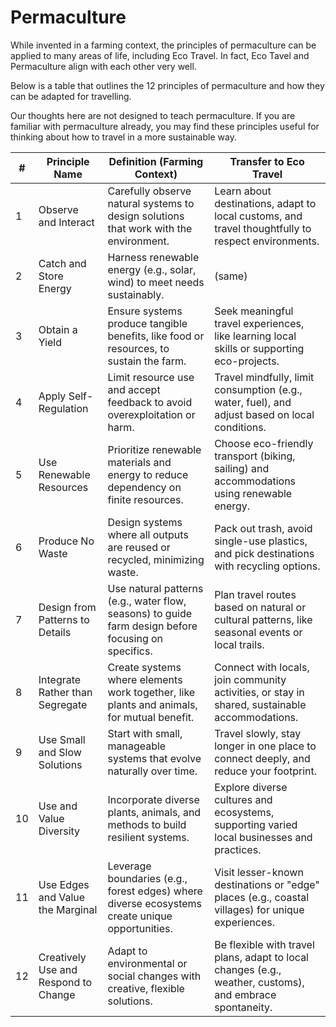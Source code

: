 # Permaculture

While invented in a farming context, the principles of permaculture can be applied to many areas of life, including Eco Travel. In fact, Eco Tavel and Permaculture align with each other very well.

Below is a table that outlines the 12 principles of permaculture and how they can be adapted for travelling.

Our thoughts here are not designed to teach permaculture. If you are familiar with permaculture already, you may find these principles useful for thinking about how to travel in a more sustainable way.

| # | Principle Name | Definition (Farming Context) | Transfer to Eco Travel |
|---|----------------|------------------------------|------------------------|
| 1 | Observe and Interact | Carefully observe natural systems to design solutions that work with the environment.| Learn about destinations, adapt to local customs, and travel thoughtfully to respect environments. |
| 2 | Catch and Store Energy | Harness renewable energy (e.g., solar, wind) to meet needs sustainably.| (same) |
| 3 | Obtain a Yield | Ensure systems produce tangible benefits, like food or resources, to sustain the farm.| Seek meaningful travel experiences, like learning local skills or supporting eco-projects. |
| 4 | Apply Self-Regulation | Limit resource use and accept feedback to avoid overexploitation or harm.| Travel mindfully, limit consumption (e.g., water, fuel), and adjust based on local conditions. |
| 5 | Use Renewable Resources | Prioritize renewable materials and energy to reduce dependency on finite resources.| Choose eco-friendly transport (biking, sailing) and accommodations using renewable energy. |
| 6 | Produce No Waste | Design systems where all outputs are reused or recycled, minimizing waste.| Pack out trash, avoid single-use plastics, and pick destinations with recycling options. |
| 7 | Design from Patterns to Details | Use natural patterns (e.g., water flow, seasons) to guide farm design before focusing on specifics. | Plan travel routes based on natural or cultural patterns, like seasonal events or local trails. |
| 8 | Integrate Rather than Segregate | Create systems where elements work together, like plants and animals, for mutual benefit.| Connect with locals, join community activities, or stay in shared, sustainable accommodations. |
| 9 | Use Small and Slow Solutions | Start with small, manageable systems that evolve naturally over time.| Travel slowly, stay longer in one place to connect deeply, and reduce your footprint. |
|10 | Use and Value Diversity | Incorporate diverse plants, animals, and methods to build resilient systems.| Explore diverse cultures and ecosystems, supporting varied local businesses and practices. |
|11 | Use Edges and Value the Marginal | Leverage boundaries (e.g., forest edges) where diverse ecosystems create unique opportunities.| Visit lesser-known destinations or "edge" places (e.g., coastal villages) for unique experiences. |
|12 | Creatively Use and Respond to Change | Adapt to environmental or social changes with creative, flexible solutions.| Be flexible with travel plans, adapt to local changes (e.g., weather, customs), and embrace spontaneity. |
